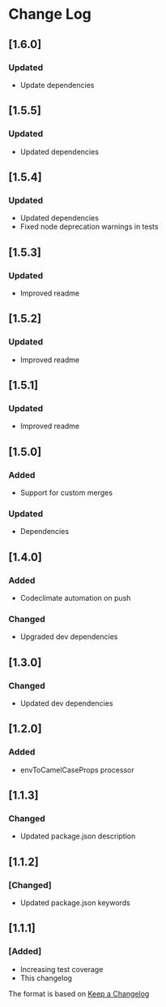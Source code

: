 # Change Log

## [1.6.0]
### Updated
- Update dependencies

## [1.5.5]
### Updated
- Updated dependencies

## [1.5.4]
### Updated
- Updated dependencies
- Fixed node deprecation warnings in tests

## [1.5.3]
### Updated
- Improved readme

## [1.5.2]
### Updated
- Improved readme

## [1.5.1]
### Updated
- Improved readme

## [1.5.0]
### Added
- Support for custom merges

### Updated
- Dependencies

## [1.4.0]
### Added
- Codeclimate automation on push
### Changed
- Upgraded dev dependencies

## [1.3.0]
### Changed
- Updated dev dependencies

## [1.2.0]
### Added
- envToCamelCaseProps processor

## [1.1.3]
### Changed
- Updated package.json description

## [1.1.2]
### [Changed]
- Updated package.json keywords

## [1.1.1]
### [Added]
- Increasing test coverage
- This changelog

The format is based on [Keep a Changelog](http://keepachangelog.com/)

